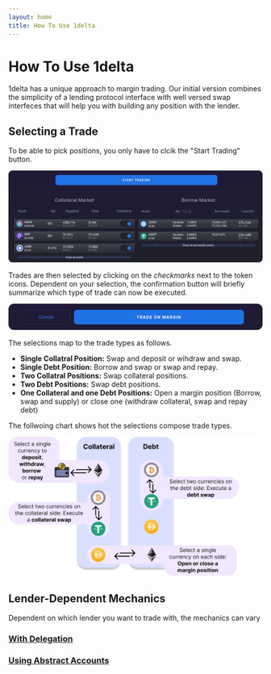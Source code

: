 ```yaml
---
layout: home
title: How To Use 1delta
---
```


# How To Use 1delta

1delta has a unique approach to margin trading. Our initial version combines the simplicity of a lending protocol interface with well versed swap interfeces that will help you with building any position with the lender.


## Selecting a Trade

To be able to pick positions, you only have to clcik the "Start Trading" button. 

![Start Trading](../assets/selection-screenshot.png "Start by clicking 'Start Trading'!")

Trades are then selected by clicking on the *checkmarks* next to the token icons. Dependent on your selection, the confirmation button will briefly summarize which type of trade can now be executed.

![Selection](../assets/pick-screenshot.png "Confirm")

The selections map to the trade types as follows.
- **Single Collatral Position:** Swap and deposit or wihdraw and swap.
- **Single Debt Position:** Borrow and swap or swap and repay.
- **Two Collatral Positions:** Swap collateral positions.
- **Two Debt Positions:** Swap debt positions.
- **One Collateral and one Debt Positions:** Open a margin position (Borrow, swap and supply) or close one (withdraw collateral, swap and repay debt)

The follwoing chart shows hot the selections compose trade types.

![Trade Selection](../assets/trade-selections.png "Biuld a position by just clicking on them!")

## Lender-Dependent Mechanics

Dependent on which lender you want to trade with, the mechanics can vary

### [With Delegation](delegation.md)
### [Using Abstract Accounts](abstract-accounts.md)
